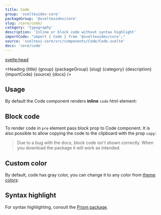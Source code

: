 ```yaml
---
title: Code
group: 'svelteuidev-core'
packageGroup: '@svelteuidev/core'
slug: /core/code/
category: 'typography'
description: 'Inline or block code without syntax highlight'
importCode: "import { Code } from '@svelteuidev/core';"
source: 'svelteui-core/src/components/Code/Code.svelte'
docs: 'core/code'
---
```


<script lang="ts">
  import { Demo, CodeDemos } from '@svelteuidev/demos';
	import { Heading } from "$lib/components";
  import { base } from '$app/paths';
</script>

<svelte:head>

  <title>{title} - SvelteUI</title>
</svelte:head>

<Heading {title} {group} {packageGroup} {slug} {category} {description} {importCode} {source} {docs} />

## Usage

By default the Code component renders **inline** `code` html element:

<Demo demo={CodeDemos.usage} />

## Block code

To render code in `pre` element pass block prop to Code component. It is also possible to allow copying the code to the clipboard with the prop `copy`:

> Due to a bug with the docs, block code isn't shown correctly. When you download the package it will work as intended.

<Demo demo={CodeDemos.block} />

## Custom color

By default, code has gray color, you can change it to any color from [theme colors]({base}/theming/default-theme):

<Demo demo={CodeDemos.color} />

## Syntax highlight

For syntax highlighting, consult the [Prism package]({base}/others/prism).

<Demo demo={CodeDemos.prism} />
